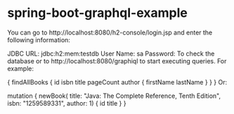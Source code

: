 # spring-boot-graphql-example


You can go to http://localhost:8080/h2-console/login.jsp and enter the following information:

JDBC URL: jdbc:h2:mem:testdb
User Name: sa
Password:
To check the database or to http://localhost:8080/graphiql to start executing queries. For example:

{
  findAllBooks {
    id
    isbn
    title
    pageCount
    author {
      firstName
      lastName
    }
  }
}
Or:

mutation {
  newBook(
    title: "Java: The Complete Reference, Tenth Edition", 
    isbn: "1259589331", 
    author: 1) {
      id title
  }
}
